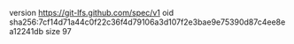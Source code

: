 version https://git-lfs.github.com/spec/v1
oid sha256:7cf14d71a44c0f22c36f4d79106a3d107f2e3bae9e75390d87c4ee8ea12241db
size 97
